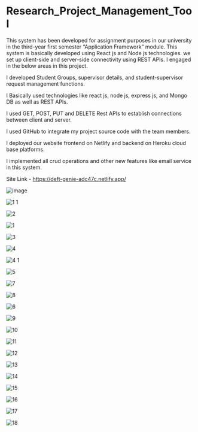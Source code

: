 # Research_Project_Management_Tool

This system has been developed for assignment purposes in our university in the third-year first semester “Application Framework” module. This system is basically developed using React js and Node js technologies. we set up client-side and server-side connectivity using REST APIs. I engaged in the below areas in this project.


I developed Student Groups, supervisor details, and student-supervisor request management functions.

I Basically used technologies like react js, node js, express js, and Mongo DB as well as REST APIs.

I used GET, POST, PUT and DELETE Rest APIs to establish connections between client and server.

I used GitHub to integrate my project source code with the team members.

I deployed our website frontend on Netlify and backend on Heroku cloud base platforms. 

I implemented all crud operations and other new features like email service in this system.

Site Link - https://deft-genie-adc47c.netlify.app/


![image](https://user-images.githubusercontent.com/95535148/177263055-64d5658c-61a4-4067-a542-2a43c4503c91.png)

![1 1](https://user-images.githubusercontent.com/95535148/177262340-fd88c3a4-f8e4-45e3-aaa0-189bfd01635d.png)

![2](https://user-images.githubusercontent.com/95535148/177262355-f950a6f7-e9b3-46e6-9f8a-5b37acf6488a.png)

![1](https://user-images.githubusercontent.com/95535148/177262361-2db0db9d-d28a-44ff-87e4-2a82e83b90a1.png)

![3](https://user-images.githubusercontent.com/95535148/177262369-7a05ee02-fc76-4095-ac35-91c1da27b430.png)

![4](https://user-images.githubusercontent.com/95535148/177262377-fc622707-165f-4c73-b87a-6ed54cff6307.png)

![4 1](https://user-images.githubusercontent.com/95535148/177262394-dfa8d56f-be33-411b-a620-705a8dbc9f2d.png)

![5](https://user-images.githubusercontent.com/95535148/177262408-295f4c63-01c6-4bfb-82bb-012222328f54.png)

![7](https://user-images.githubusercontent.com/95535148/177262439-9522ee10-628c-42df-9a07-ec1fca6c410f.png)

![8](https://user-images.githubusercontent.com/95535148/177262444-b65f4557-896e-4912-af83-bacedd07d762.png)

![6](https://user-images.githubusercontent.com/95535148/177262446-d061e295-f51d-4d4c-98e3-3b842b6249f7.png)

![9](https://user-images.githubusercontent.com/95535148/177262457-90e42117-e5d2-4221-a599-07f3a33810c4.png)

![10](https://user-images.githubusercontent.com/95535148/177262460-e21a591b-f923-4fb5-ac02-1a2965b0ea17.png)

![11](https://user-images.githubusercontent.com/95535148/177262461-2bfc85fe-9df0-499d-a3e9-673009e9f7cf.png)

![12](https://user-images.githubusercontent.com/95535148/177262476-2df52bae-d30f-4832-8b15-7456923c2795.png)

![13](https://user-images.githubusercontent.com/95535148/177262516-c9ec633e-2a54-4a46-8ed4-4953e797e0dd.png)

![14](https://user-images.githubusercontent.com/95535148/177262527-d2202bc8-31b6-49ba-afc0-94c6e17dd45a.png)

![15](https://user-images.githubusercontent.com/95535148/177262533-a23550e8-f26c-46ee-ba80-6182d387bb0b.PNG)

![16](https://user-images.githubusercontent.com/95535148/177262539-b95f8a63-91a3-4b79-b85d-8c3824b869e3.png)

![17](https://user-images.githubusercontent.com/95535148/177262544-2a925b8d-d607-45b8-b99a-2daacb3ce351.png)

![18](https://user-images.githubusercontent.com/95535148/177262547-8c28dbe5-214a-44fc-a742-4b14458276db.png)

